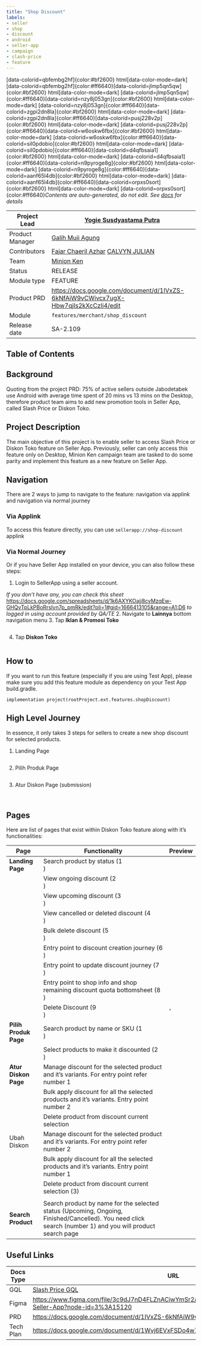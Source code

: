 ```yaml
---
title: "Shop Discount"
labels:
- seller
- shop
- discount
- android
- seller-app
- campaign
- slash-price
- feature
---
```

[data-colorid=qbfembg2hf]{color:#bf2600} html[data-color-mode=dark] [data-colorid=qbfembg2hf]{color:#ff6640}[data-colorid=jlmp5qn5qw]{color:#bf2600} html[data-color-mode=dark] [data-colorid=jlmp5qn5qw]{color:#ff6640}[data-colorid=nzy8j053gn]{color:#bf2600} html[data-color-mode=dark] [data-colorid=nzy8j053gn]{color:#ff6640}[data-colorid=zgpi2dn8la]{color:#bf2600} html[data-color-mode=dark] [data-colorid=zgpi2dn8la]{color:#ff6640}[data-colorid=pusj228v2p]{color:#bf2600} html[data-color-mode=dark] [data-colorid=pusj228v2p]{color:#ff6640}[data-colorid=w6oskw6fbx]{color:#bf2600} html[data-color-mode=dark] [data-colorid=w6oskw6fbx]{color:#ff6640}[data-colorid=sil0pdobio]{color:#bf2600} html[data-color-mode=dark] [data-colorid=sil0pdobio]{color:#ff6640}[data-colorid=d4qfbsaia1]{color:#bf2600} html[data-color-mode=dark] [data-colorid=d4qfbsaia1]{color:#ff6640}[data-colorid=n9pyroge8g]{color:#bf2600} html[data-color-mode=dark] [data-colorid=n9pyroge8g]{color:#ff6640}[data-colorid=aanf65l4db]{color:#bf2600} html[data-color-mode=dark] [data-colorid=aanf65l4db]{color:#ff6640}[data-colorid=orpxs0sort]{color:#bf2600} html[data-color-mode=dark] [data-colorid=orpxs0sort]{color:#ff6640}*Contents are auto-generated, do not edit. See* [*docs*](https://tokopedia.atlassian.net/wiki/spaces/PA/pages/2161051474/) *for details*



| **Project Lead** | [Yogie Susdyastama Putra](https://tokopedia.atlassian.net/wiki/people/5c6bf2e6f1a05835f933bf30?ref=confluence) |
| --- | --- |
| Product Manager | [Galih Muji Agung](https://tokopedia.atlassian.net/wiki/people/60e29438d6ba9a007766de5a?ref=confluence) |
| Contributors | [Fajar Chaeril Azhar](https://tokopedia.atlassian.net/wiki/people/618873e3c23a4f006969b0de?ref=confluence) [CALVYN JULIAN](https://tokopedia.atlassian.net/wiki/people/5d1adf49cdf26a0d349c76ec?ref=confluence) |
| Team | [Minion Ken](https://tokopedia.atlassian.net/people/team/0ac7bdd0-19b2-4196-8711-b1a0a4b07178) |
| Status | <!--start status:GREEN-->RELEASE<!--end status--> |
| Module type | <!--start status:YELLOW-->FEATURE<!--end status--> |
| Product PRD | <https://docs.google.com/document/d/1IVxZS-6kNfAiW9vCWivcx7ugX-Hbw7qjIs2kXcCzIi4/edit> |
| Module | `features/merchant/shop_discount` |
| Release date | <!--start status:GREY-->SA-2.109<!--end status--> |

## Table of Contents

<!--toc-->

## Background

Quoting from the project PRD: 75% of active sellers outside Jabodetabek use Android with average time spent of 20 mins vs 13 mins on the Desktop, therefore product team aims to add new promotion tools in Seller App, called Slash Price or Diskon Toko.

## Project Description

The main objective of this project is to enable seller to access Slash Price or Diskon Toko feature on Seller App. Previously, seller can only access this feature only on Desktop, Minion Ken campaign team are tasked to do some parity and implement this feature as a new feature on Seller App.

## Navigation

There are 2 ways to jump to navigate to the feature: navigation via applink and navigation via normal journey

### Via Applink

To access this feature directly, you can use `sellerapp://shop-discount` applink

### Via Normal Journey

Or if you have Seller App installed on your device, you can also follow these steps:

1. Login to SellerApp using a seller account.  

*If you don’t have any, you can check this sheet* <https://docs.google.com/spreadsheets/d/1k6AXYKOajj8cvMzqEw-GHQvTpLkPBoRrsIvn7p_pmRk/edit?pli=1#gid=1666413105&range=A1:D6> *to logged in using account provided by QA/TE*
2. Navigate to **Lainnya** bottom navigation menu
3. Tap **Iklan & Promosi Toko**

<img src="https://docs-android.tokopedia.net/images/docs/res/Screen%20Shot%202023-01-05%20at%2017.42.29.png" alt="" />

4. Tap **Diskon Toko**

<img src="https://docs-android.tokopedia.net/images/docs/res/Screen%20Shot%202023-01-05%20at%2017.43.02.png" alt="" />

## How to

If you want to run this feature (especially if you are using Test App), please make sure you add this feature module as dependency on your Test App build.gradle.



```
implementation project(rootProject.ext.features.shopDiscount)

```

## High Level Journey

In essence, it only takes 3 steps for sellers to create a new shop discount for selected products.

1. Landing Page

<img src="https://docs-android.tokopedia.net/images/docs/res/Screen%20Shot%202023-01-05%20at%2017.48.18.png" alt="" />

2. Pilih Produk Page

<img src="https://docs-android.tokopedia.net/images/docs/res/Screen%20Shot%202023-01-05%20at%2017.48.43.png" alt="" />

3. Atur Diskon Page (submission)

<img src="https://docs-android.tokopedia.net/images/docs/res/Screen%20Shot%202023-01-05%20at%2017.49.30.png" alt="" />

<img src="https://docs-android.tokopedia.net/images/docs/res/Screen%20Shot%202023-01-05%20at%2017.49.47.png" alt="" />

## Pages

Here are list of pages that exist within Diskon Toko feature along with it’s functionalities:



| **Page** | **Functionality** | **Preview** |
| --- | --- | --- |
| **Landing Page**  | Search product by status (1<br/>) | <img src="https://docs-android.tokopedia.net/images/docs/res/Screenshot_1700538661.png" alt="" /><br/> |
|  | View ongoing discount (2<br/>) |
|  | View upcoming discount (3<br/>) |
|  | View cancelled or deleted discount (4<br/>) |
|  | Bulk delete discount (5<br/>) |
|  | Entry point to discount creation journey (6<br/>) |
|  | Entry point to update discount journey (7<br/>) |
|  | Entry point to shop info and shop remaining discount quota bottomsheet (8<br/>) |
|  | Delete Discount (9<br/>) | '<img src="https://docs-android.tokopedia.net/images/docs/res/Screenshot_1700538661.png" alt="" /><br/><img src="https://docs-android.tokopedia.net/images/docs/res/Screenshot_1700540829.png" alt="" /><br/> |
| **Pilih Produk Page**  | Search product by name or SKU (1<br/>) | <img src="https://docs-android.tokopedia.net/images/docs/res/Screenshot_1700539319.png" alt="" /><br/> |
|  | Select products to make it discounted (2<br/>) |
| **Atur Diskon Page** | Manage discount for the selected product and it’s variants. For entry point refer number 1 | <img src="https://docs-android.tokopedia.net/images/docs/res/Screenshot_1700541249.png" alt="" /><br/><img src="https://docs-android.tokopedia.net/images/docs/res/Screenshot_1700541162.png" alt="" /><br/> |
|  | Bulk apply discount for all the selected products and it’s variants. Entry point number 2 | <img src="https://docs-android.tokopedia.net/images/docs/res/Screenshot_1700541249.png" alt="" /><br/><img src="https://docs-android.tokopedia.net/images/docs/res/Screenshot_1700541497.png" alt="" /><br/> |
|  | Delete product from discount current selection | <img src="https://docs-android.tokopedia.net/images/docs/res/Screenshot_1700541249.png" alt="" /><br/> |
| Ubah Diskon | Manage discount for the selected product and it’s variants. For entry point refer number 2 | <img src="https://docs-android.tokopedia.net/images/docs/res/Screenshot_1700542101.png" alt="" /><br/><img src="https://docs-android.tokopedia.net/images/docs/res/Screenshot_1700542096.png" alt="" /><br/> |
|  | Bulk apply discount for all the selected products and it’s variants. Entry point number 1 | <img src="https://docs-android.tokopedia.net/images/docs/res/Screenshot_1700542101.png" alt="" /><br/><img src="https://docs-android.tokopedia.net/images/docs/res/Screenshot_1700542324.png" alt="" /><br/> |
|  | Delete product from discount current selection (3) | <img src="https://docs-android.tokopedia.net/images/docs/res/Screenshot_1700542101.png" alt="" /><br/> |
|  |  |  |
| **Search Product** | Search product by name for the selected status (Upcoming, Ongoing, Finished/Cancelled). You need click search (number 1) and you will product search page | <img src="https://docs-android.tokopedia.net/images/docs/res/Screenshot_1700538661.png" alt="" /><br/><img src="https://docs-android.tokopedia.net/images/docs/res/Screenshot_1700542462.png" alt="" /><br/> |

## Useful Links



| **Docs Type** | **URL** |
| --- | --- |
| GQL | [Slash Price GQL](/wiki/spaces/CAM/pages/1109787226/Slash+Price+GQL) |
| Figma | <https://www.figma.com/file/3c9dJ7nD4FLZnACiwYmSr2/%5BUI%2FUX-M%5D-Slash-Price-at-Seller-App?node-id=3%3A15120> |
| PRD | <https://docs.google.com/document/d/1IVxZS-6kNfAiW9vCWivcx7ugX-Hbw7qjIs2kXcCzIi4/edit> |
| Tech Plan | <https://docs.google.com/document/d/1Wvj6EVxFSDo4w7yO_gLlyhP2IL0cSeVeoMSz1aQTd0E/edit> |

